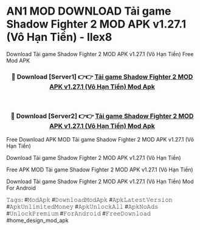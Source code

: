 # AN1 MOD DOWNLOAD Tải game Shadow Fighter 2 MOD APK v1.27.1 (Vô Hạn Tiền) - llex8
Download Tải game Shadow Fighter 2 MOD APK v1.27.1 (Vô Hạn Tiền) Free Mod APK

<div align="center">
<h3>🔴 Download [Server1] 👉👉 <a href="https://apk-comot.site?title=Tải_game_Shadow_Fighter_2_MOD_APK_v1.27.1_(Vô_Hạn_Tiền)">Tải game Shadow Fighter 2 MOD APK v1.27.1 (Vô Hạn Tiền) Mod Apk</a></h3><br>

<h3>🔴 Download [Server2] 👉👉 <a href="https://apk-comot.site?title=Tải_game_Shadow_Fighter_2_MOD_APK_v1.27.1_(Vô_Hạn_Tiền)">Tải game Shadow Fighter 2 MOD APK v1.27.1 (Vô Hạn Tiền) Mod Apk</a></h3>
</div>


Free Download APK MOD Tải game Shadow Fighter 2 MOD APK v1.27.1 (Vô Hạn Tiền)

Download Tải game Shadow Fighter 2 MOD APK v1.27.1 (Vô Hạn Tiền) 

Free APK MOD Tải game Shadow Fighter 2 MOD APK v1.27.1 (Vô Hạn Tiền) 

Download Tải game Shadow Fighter 2 MOD APK v1.27.1 (Vô Hạn Tiền) Mod For Android

𝚃𝚊𝚐𝚜: #𝙼𝚘𝚍𝙰𝚙𝚔 #𝙳𝚘𝚠𝚗𝚕𝚘𝚊𝚍𝙼𝚘𝚍𝙰𝚙𝚔 #𝙰𝚙𝚔𝙻𝚊𝚝𝚎𝚜𝚝𝚅𝚎𝚛𝚜𝚒𝚘𝚗 #𝙰𝚙𝚔𝚄𝚗𝚕𝚒𝚖𝚒𝚝𝚎𝚍𝙼𝚘𝚗𝚎𝚢 #𝙰𝚙𝚔𝚄𝚗𝚕𝚘𝚌𝚔𝙰𝚕𝚕 #𝙰𝚙𝚔𝙽𝚘𝙰𝚍𝚜 #𝚄𝚗𝚕𝚘𝚌𝚔𝙿𝚛𝚎𝚖𝚒𝚞𝚖 #𝙵𝚘𝚛𝙰𝚗𝚍𝚛𝚘𝚒𝚍 #𝙵𝚛𝚎𝚎𝙳𝚘𝚠𝚗𝚕𝚘𝚊𝚍 #home_design_mod_apk